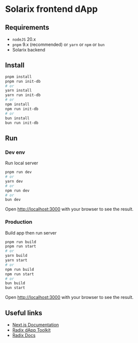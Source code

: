 # Solarix frontend dApp

## Requirements

- `nodeJS` 20.x
- `pnpm` 9.x (recommended) or `yarn` or `npm` or `bun`
- Solarix backend

## Install

```bash
pnpm install
pnpm run init-db
# or
yarn install
yarn run init-db
# or
npm install
npm run init-db
# or
bun install
bun run init-db
```

## Run

### Dev env

Run local server

```bash
pnpm run dev
# or
yarn dev
# or
npm run dev
# or
bun dev
```

Open [http://localhost:3000](http://localhost:3000) with your browser to see the result.

### Production

Build app then run server

```bash
pnpm run build
pnpm run start
# or
yarn build
yarn start
# or
npm run build
npm run start
# or
bun build
bun start
```

Open [http://localhost:3000](http://localhost:3000) with your browser to see the result.

## Useful links

- [Next.js Documentation](https://nextjs.org/docs)
- [Radix dApp Toolkit](https://github.com/radixdlt/radix-dapp-toolkit/tree/main)
- [Radix Docs](https://docs.radixdlt.com/docs)
